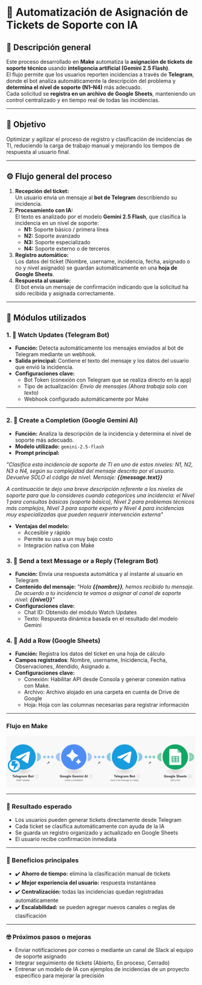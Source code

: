 # 🧩 Automatización de Asignación de Tickets de Soporte con IA

## 📘 Descripción general
Este proceso desarrollado en **Make** automatiza la **asignación de tickets de soporte técnico** usando **inteligencia artificial (Gemini 2.5 Flash)**.  
El flujo permite que los usuarios reporten incidencias a través de **Telegram**, donde el bot analiza automáticamente la descripción del problema y **determina el nivel de soporte (N1–N4)** más adecuado.  
Cada solicitud se **registra en un archivo de Google Sheets**, manteniendo un control centralizado y en tiempo real de todas las incidencias.

---

## 🎯 Objetivo
Optimizar y agilizar el proceso de registro y clasificación de incidencias de TI, reduciendo la carga de trabajo manual y mejorando los tiempos de respuesta al usuario final.

---

## ⚙️ Flujo general del proceso
1. **Recepción del ticket:**  
   Un usuario envía un mensaje al **bot de Telegram** describiendo su incidencia.  
2. **Procesamiento con IA:**  
   El texto es analizado por el modelo **Gemini 2.5 Flash**, que clasifica la incidencia en un nivel de soporte:
   - **N1:** Soporte básico / primera línea  
   - **N2:** Soporte avanzado  
   - **N3:** Soporte especializado  
   - **N4:** Soporte externo o de terceros  
3. **Registro automático:**  
   Los datos del ticket (Nombre, username, incidencia, fecha, asignado o no y nivel asignado) se guardan automáticamente en una **hoja de Google Sheets**.  
4. **Respuesta al usuario:**  
   El bot envía un mensaje de confirmación indicando que la solicitud ha sido recibida y asignada correctamente.

---

## 🧠 Módulos utilizados

### 1. 🔔 **Watch Updates (Telegram Bot)**
- **Función:** Detecta automáticamente los mensajes enviados al bot de Telegram mediante un webhook.  
- **Salida principal:** Contiene el texto del mensaje y los datos del usuario que envió la incidencia.  
- **Configuraciones clave:**  
  - Bot Token (conexión con Telegram que se realiza directo en la app)  
  - Tipo de actualización: *Envío de mensajes (Ahora trabaja solo con texto)*  
  - Webhook configurado automáticamente por Make  

---

### 2. 🤖 **Create a Completion (Google Gemini AI)**
- **Función:** Analiza la descripción de la incidencia y determina el nivel de soporte más adecuado.  
- **Modelo utilizado:** `gemini-2.5-flash`  
- **Prompt principal:**  

_"Clasifica esta incidencia de soporte de TI en uno de estos niveles: N1, N2, N3 o N4, según su complejidad del mensaje descrito por el usuario. Devuelve SOLO el código de nivel. Mensaje: **{{message.text}}**_

_A continuación te dejo una breve descripción referente a los niveles de soporte para que lo consideres cuando categorices una incidencia: el Nivel 1 para consultas básicas (soporte básico), Nivel 2 para problemas técnicos más complejos, Nivel 3 para soporte experto y Nivel 4 para incidencias muy especializadas que pueden requerir intervención externa"_
- **Ventajas del modelo:**
    - Accesible y rápido
    - Permite su uso a un muy bajo costo
    - Integración nativa con Make

### 3. 💬 Send a text Message or a Reply (Telegram Bot)
- **Función:** Envía una respuesta automática y al instante al usuario en Telegram
- **Contenido del mensaje:** _"Hola **{{nombre}}**, hemos recibido tu mensaje. De acuerdo a tu incidencia te vamos a asignar al canal de soporte nivel: **{{nivel}}**"_  
- **Configuraciones clave:** 
    - Chat ID: Obtenido del módulo Watch Updates
    - Texto: Respuesta dinámica basada en el resultado del modelo Gemini
### 4. 📗 Add a Row (Google Sheets)
- **Función:** Registra los datos del ticket en una hoja de cálculo
- **Campos registrados**: Nombre, username, Inicidencia, Fecha, Observaciones, Atendido, Asignado a.
- **Configuraciones clave:** 
    - Conexión: Habilitar API desde Consola y generar conexión nativa con Make.
    - Archivo: Archivo alojado en una carpeta en cuenta de Drive de Google
    - Hoja: Hoja con las columnas necesarias para registrar información
---

### Flujo en Make
<div align="center"><img src="images/TicketsSoporte.png" alt="Descripción de la imagen"></div>

---

### 🧩 Resultado esperado
- Los usuarios pueden generar tickets directamente desde Telegram
- Cada ticket se clasifica automáticamente con ayuda de la IA
- Se guarda un registro organizado y actualizado en Google Sheets
- El usuario recibe confirmación inmediata
---
### 🫴 Beneficios principales
- ✔️ **Ahorro de tiempo:** elimina la clasificación manual de tickets
- ✔️ **Mejor experiencia del usuario:** respuesta instantánea
- ✔️ **Centralización:** todas las incidencias quedan registradas automáticamente
- ✔️ **Escalabilidad:** se pueden agregar nuevos canales o reglas de clasificación
---
### 🤓 Próximos pasos o mejoras
- Enviar notificaciones por correo o mediante un canal de Slack al equipo de soporte asignado
- Integrar seguimiento de tickets (Abierto, En proceso, Cerrado)
- Entrenar un modelo de IA con ejemplos de incidencias de un proyecto específico para mejorar la precisión